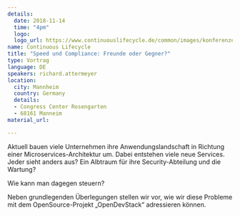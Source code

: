 ```yaml
---
details:
  date: 2018-11-14
  time: "4pm"
  logo:
  logo_url: https://www.continuouslifecycle.de/common/images/konferenzen/continuouslifecycle-2018.svg
name: Continuous Lifecycle
title: "Speed und Compliance: Freunde oder Gegner?"
type: Vortrag
language: DE
speakers: richard.attermeyer
location: 
  city: Mannheim
  country: Germany
  details: 
  - Congress Center Rosengarten
  - 68161 Manneim
material_url:

---
```


Aktuell bauen viele Unternehmen ihre Anwendungslandschaft in Richtung einer Microservices-Architektur um.
Dabei entstehen viele neue Services. Jeder sieht anders aus? Ein Albtraum für ihre Security-Abteilung und die Wartung?

Wie kann man dagegen steuern? 

Neben grundlegenden Überlegungen stellen wir vor, wie wir diese Probleme mit dem OpenSource-Projekt „OpenDevStack“ adressieren können.


